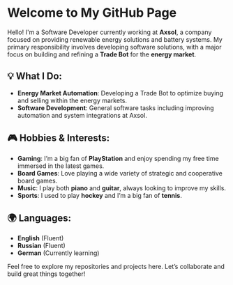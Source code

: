 # Welcome to My GitHub Page

Hello! I'm a Software Developer currently working at **Axsol**, a company focused on providing renewable energy solutions and battery systems. My primary responsibility involves developing software solutions, with a major focus on building and refining a **Trade Bot** for the **energy market**.

## 💡 What I Do:
- **Energy Market Automation**: Developing a Trade Bot to optimize buying and selling within the energy markets.
- **Software Development**: General software tasks including improving automation and system integrations at Axsol.

## 🎮 Hobbies & Interests:
- **Gaming**: I’m a big fan of **PlayStation** and enjoy spending my free time immersed in the latest games.
- **Board Games**: Love playing a wide variety of strategic and cooperative board games.
- **Music**: I play both **piano** and **guitar**, always looking to improve my skills.
- **Sports**: I used to play **hockey** and I’m a big fan of **tennis**.

## 🌍 Languages:
- **English** (Fluent)
- **Russian** (Fluent)
- **German** (Currently learning)

Feel free to explore my repositories and projects here. Let’s collaborate and build great things together!
